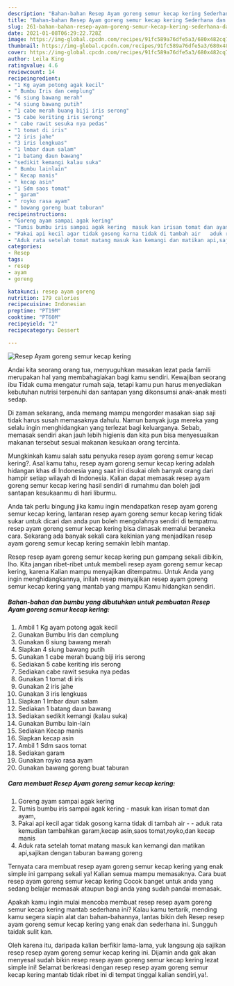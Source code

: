 ```yaml
---
description: "Bahan-bahan Resep Ayam goreng semur kecap kering Sederhana dan Mudah Dibuat"
title: "Bahan-bahan Resep Ayam goreng semur kecap kering Sederhana dan Mudah Dibuat"
slug: 261-bahan-bahan-resep-ayam-goreng-semur-kecap-kering-sederhana-dan-mudah-dibuat
date: 2021-01-08T06:29:22.728Z
image: https://img-global.cpcdn.com/recipes/91fc589a76dfe5a3/680x482cq70/resep-ayam-goreng-semur-kecap-kering-foto-resep-utama.jpg
thumbnail: https://img-global.cpcdn.com/recipes/91fc589a76dfe5a3/680x482cq70/resep-ayam-goreng-semur-kecap-kering-foto-resep-utama.jpg
cover: https://img-global.cpcdn.com/recipes/91fc589a76dfe5a3/680x482cq70/resep-ayam-goreng-semur-kecap-kering-foto-resep-utama.jpg
author: Leila King
ratingvalue: 4.6
reviewcount: 14
recipeingredient:
- "1 Kg ayam potong agak kecil"
- " Bumbu Iris dan cemplung"
- "6 siung bawang merah"
- "4 siung bawang putih"
- "1 cabe merah buang biji iris serong"
- "5 cabe keriting iris serong"
- " cabe rawit sesuka nya pedas"
- "1 tomat di iris"
- "2 iris jahe"
- "3 iris lengkuas"
- "1 lmbar daun salam"
- "1 batang daun bawang"
- "sedikit kemangi kalau suka"
- " Bumbu lainlain"
- " Kecap manis"
- " kecap asin"
- "1 Sdm saos tomat"
- " garam"
- " royko rasa ayam"
- " bawang goreng buat taburan"
recipeinstructions:
- "Goreng ayam sampai agak kering"
- "Tumis bumbu iris sampai agak kering  masuk kan irisan tomat dan ayam,"
- "Pakai api kecil agar tidak gosong karna tidak di tambah air   aduk rata kemudian tambahkan garam,kecap asin,saos tomat,royko,dan kecap manis"
- "Aduk rata setelah tomat matang masuk kan kemangi dan matikan api,sajikan dengan taburan bawang goreng"
categories:
- Resep
tags:
- resep
- ayam
- goreng

katakunci: resep ayam goreng 
nutrition: 179 calories
recipecuisine: Indonesian
preptime: "PT19M"
cooktime: "PT60M"
recipeyield: "2"
recipecategory: Dessert

---
```



![Resep Ayam goreng semur kecap kering](https://img-global.cpcdn.com/recipes/91fc589a76dfe5a3/680x482cq70/resep-ayam-goreng-semur-kecap-kering-foto-resep-utama.jpg)

Andai kita seorang orang tua, menyuguhkan masakan lezat pada famili merupakan hal yang membahagiakan bagi kamu sendiri. Kewajiban seorang ibu Tidak cuma mengatur rumah saja, tetapi kamu pun harus menyediakan kebutuhan nutrisi terpenuhi dan santapan yang dikonsumsi anak-anak mesti sedap.

Di zaman  sekarang, anda memang mampu mengorder masakan siap saji tidak harus susah memasaknya dahulu. Namun banyak juga mereka yang selalu ingin menghidangkan yang terlezat bagi keluarganya. Sebab, memasak sendiri akan jauh lebih higienis dan kita pun bisa menyesuaikan makanan tersebut sesuai makanan kesukaan orang tercinta. 



Mungkinkah kamu salah satu penyuka resep ayam goreng semur kecap kering?. Asal kamu tahu, resep ayam goreng semur kecap kering adalah hidangan khas di Indonesia yang saat ini disukai oleh banyak orang dari hampir setiap wilayah di Indonesia. Kalian dapat memasak resep ayam goreng semur kecap kering hasil sendiri di rumahmu dan boleh jadi santapan kesukaanmu di hari liburmu.

Anda tak perlu bingung jika kamu ingin mendapatkan resep ayam goreng semur kecap kering, lantaran resep ayam goreng semur kecap kering tidak sukar untuk dicari dan anda pun boleh mengolahnya sendiri di tempatmu. resep ayam goreng semur kecap kering bisa dimasak memalui beraneka cara. Sekarang ada banyak sekali cara kekinian yang menjadikan resep ayam goreng semur kecap kering semakin lebih mantap.

Resep resep ayam goreng semur kecap kering pun gampang sekali dibikin, lho. Kita jangan ribet-ribet untuk membeli resep ayam goreng semur kecap kering, karena Kalian mampu menyajikan ditempatmu. Untuk Anda yang ingin menghidangkannya, inilah resep menyajikan resep ayam goreng semur kecap kering yang mantab yang mampu Kamu hidangkan sendiri.

<!--inarticleads1-->

##### Bahan-bahan dan bumbu yang dibutuhkan untuk pembuatan Resep Ayam goreng semur kecap kering:

1. Ambil 1 Kg ayam potong agak kecil
1. Gunakan  Bumbu Iris dan cemplung
1. Gunakan 6 siung bawang merah
1. Siapkan 4 siung bawang putih
1. Gunakan 1 cabe merah buang biji iris serong
1. Sediakan 5 cabe keriting iris serong
1. Sediakan  cabe rawit sesuka nya pedas
1. Gunakan 1 tomat di iris
1. Gunakan 2 iris jahe
1. Gunakan 3 iris lengkuas
1. Siapkan 1 lmbar daun salam
1. Sediakan 1 batang daun bawang
1. Sediakan sedikit kemangi (kalau suka)
1. Gunakan  Bumbu lain-lain
1. Sediakan  Kecap manis
1. Siapkan  kecap asin
1. Ambil 1 Sdm saos tomat
1. Sediakan  garam
1. Gunakan  royko rasa ayam
1. Gunakan  bawang goreng buat taburan




<!--inarticleads2-->

##### Cara membuat Resep Ayam goreng semur kecap kering:

1. Goreng ayam sampai agak kering
1. Tumis bumbu iris sampai agak kering  - masuk kan irisan tomat dan ayam,
1. Pakai api kecil agar tidak gosong karna tidak di tambah air  -  - aduk rata kemudian tambahkan garam,kecap asin,saos tomat,royko,dan kecap manis
1. Aduk rata setelah tomat matang masuk kan kemangi dan matikan api,sajikan dengan taburan bawang goreng




Ternyata cara membuat resep ayam goreng semur kecap kering yang enak simple ini gampang sekali ya! Kalian semua mampu memasaknya. Cara buat resep ayam goreng semur kecap kering Cocok banget untuk anda yang sedang belajar memasak ataupun bagi anda yang sudah pandai memasak.

Apakah kamu ingin mulai mencoba membuat resep resep ayam goreng semur kecap kering mantab sederhana ini? Kalau kamu tertarik, mending kamu segera siapin alat dan bahan-bahannya, lantas bikin deh Resep resep ayam goreng semur kecap kering yang enak dan sederhana ini. Sungguh taidak sulit kan. 

Oleh karena itu, daripada kalian berfikir lama-lama, yuk langsung aja sajikan resep resep ayam goreng semur kecap kering ini. Dijamin anda gak akan menyesal sudah bikin resep resep ayam goreng semur kecap kering lezat simple ini! Selamat berkreasi dengan resep resep ayam goreng semur kecap kering mantab tidak ribet ini di tempat tinggal kalian sendiri,ya!.

